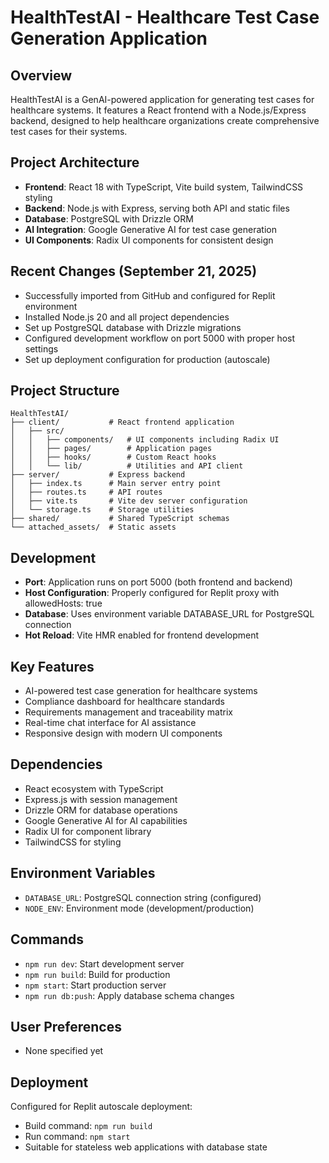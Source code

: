 # HealthTestAI - Healthcare Test Case Generation Application

## Overview
HealthTestAI is a GenAI-powered application for generating test cases for healthcare systems. It features a React frontend with a Node.js/Express backend, designed to help healthcare organizations create comprehensive test cases for their systems.

## Project Architecture
- **Frontend**: React 18 with TypeScript, Vite build system, TailwindCSS styling
- **Backend**: Node.js with Express, serving both API and static files
- **Database**: PostgreSQL with Drizzle ORM
- **AI Integration**: Google Generative AI for test case generation
- **UI Components**: Radix UI components for consistent design

## Recent Changes (September 21, 2025)
- Successfully imported from GitHub and configured for Replit environment
- Installed Node.js 20 and all project dependencies
- Set up PostgreSQL database with Drizzle migrations
- Configured development workflow on port 5000 with proper host settings
- Set up deployment configuration for production (autoscale)

## Project Structure
```
HealthTestAI/
├── client/           # React frontend application
│   ├── src/
│   │   ├── components/   # UI components including Radix UI
│   │   ├── pages/        # Application pages
│   │   ├── hooks/        # Custom React hooks
│   │   └── lib/          # Utilities and API client
├── server/           # Express backend
│   ├── index.ts      # Main server entry point
│   ├── routes.ts     # API routes
│   ├── vite.ts       # Vite dev server configuration
│   └── storage.ts    # Storage utilities
├── shared/           # Shared TypeScript schemas
└── attached_assets/  # Static assets
```

## Development
- **Port**: Application runs on port 5000 (both frontend and backend)
- **Host Configuration**: Properly configured for Replit proxy with allowedHosts: true
- **Database**: Uses environment variable DATABASE_URL for PostgreSQL connection
- **Hot Reload**: Vite HMR enabled for frontend development

## Key Features
- AI-powered test case generation for healthcare systems
- Compliance dashboard for healthcare standards
- Requirements management and traceability matrix
- Real-time chat interface for AI assistance
- Responsive design with modern UI components

## Dependencies
- React ecosystem with TypeScript
- Express.js with session management
- Drizzle ORM for database operations
- Google Generative AI for AI capabilities
- Radix UI for component library
- TailwindCSS for styling

## Environment Variables
- `DATABASE_URL`: PostgreSQL connection string (configured)
- `NODE_ENV`: Environment mode (development/production)

## Commands
- `npm run dev`: Start development server
- `npm run build`: Build for production
- `npm start`: Start production server
- `npm run db:push`: Apply database schema changes

## User Preferences
- None specified yet

## Deployment
Configured for Replit autoscale deployment:
- Build command: `npm run build`
- Run command: `npm start`
- Suitable for stateless web applications with database state